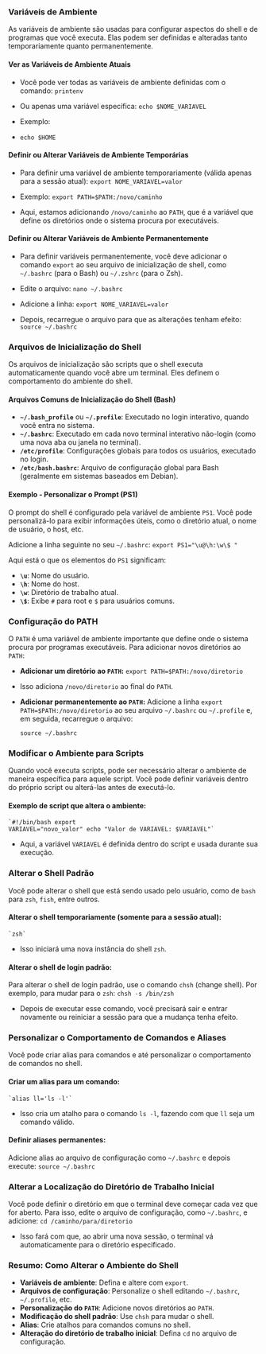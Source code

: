 ### **Variáveis de Ambiente**

As variáveis de ambiente são usadas para configurar aspectos do shell e de programas que você executa. Elas podem ser definidas e alteradas tanto temporariamente quanto permanentemente.

#### **Ver as Variáveis de Ambiente Atuais**

- Você pode ver todas as variáveis de ambiente definidas com o comando:
	`printenv`

- Ou apenas uma variável específica:
	`echo $NOME_VARIAVEL`

- Exemplo:
- `echo $HOME`


#### **Definir ou Alterar Variáveis de Ambiente Temporárias**

- Para definir uma variável de ambiente temporariamente (válida apenas para a sessão atual):
	`export NOME_VARIAVEL=valor`

- Exemplo:
	`export PATH=$PATH:/novo/caminho`
- Aqui, estamos adicionando `/novo/caminho` ao `PATH`, que é a variável que define os diretórios onde o sistema procura por executáveis.


#### **Definir ou Alterar Variáveis de Ambiente Permanentemente**

- Para definir variáveis permanentemente, você deve adicionar o comando `export` ao seu arquivo de inicialização de shell, como `~/.bashrc` (para o Bash) ou `~/.zshrc` (para o Zsh).

- Edite o arquivo:
	`nano ~/.bashrc`

- Adicione a linha:
	`export NOME_VARIAVEL=valor`

- Depois, recarregue o arquivo para que as alterações tenham efeito:
	`source ~/.bashrc`


### **Arquivos de Inicialização do Shell**

Os arquivos de inicialização são scripts que o shell executa automaticamente quando você abre um terminal. Eles definem o comportamento do ambiente do shell.

#### **Arquivos Comuns de Inicialização do Shell (Bash)**

- **`~/.bash_profile`** ou **`~/.profile`**: Executado no login interativo, quando você entra no sistema.
- **`~/.bashrc`**: Executado em cada novo terminal interativo não-login (como uma nova aba ou janela no terminal).
- **`/etc/profile`**: Configurações globais para todos os usuários, executado no login.
- **`/etc/bash.bashrc`**: Arquivo de configuração global para Bash (geralmente em sistemas baseados em Debian).


#### **Exemplo - Personalizar o Prompt (PS1)**

O prompt do shell é configurado pela variável de ambiente `PS1`. Você pode personalizá-lo para exibir informações úteis, como o diretório atual, o nome de usuário, o host, etc.

Adicione a linha seguinte no seu `~/.bashrc`:
	`export PS1="\u@\h:\w\$ "`

Aqui está o que os elementos do `PS1` significam:
- **`\u`**: Nome do usuário.
- **`\h`**: Nome do host.
- **`\w`**: Diretório de trabalho atual.
- **`\$`**: Exibe `#` para root e `$` para usuários comuns.


### **Configuração do PATH**
O `PATH` é uma variável de ambiente importante que define onde o sistema procura por programas executáveis. Para adicionar novos diretórios ao `PATH`:

-  **Adicionar um diretório ao `PATH`:**
    `export PATH=$PATH:/novo/diretorio`
- Isso adiciona `/novo/diretorio` ao final do `PATH`.


- **Adicionar permanentemente ao `PATH`:** Adicione a linha `export PATH=$PATH:/novo/diretorio` ao seu arquivo `~/.bashrc` ou `~/.profile` e, em seguida, recarregue o arquivo:

    `source ~/.bashrc`



### **Modificar o Ambiente para Scripts**

Quando você executa scripts, pode ser necessário alterar o ambiente de maneira específica para aquele script. Você pode definir variáveis dentro do próprio script ou alterá-las antes de executá-lo.

#### **Exemplo de script que altera o ambiente:**
	`#!/bin/bash export 
	VARIAVEL="novo_valor" echo "Valor de VARIAVEL: $VARIAVEL"`

- Aqui, a variável `VARIAVEL` é definida dentro do script e usada durante sua execução.


### **Alterar o Shell Padrão**

Você pode alterar o shell que está sendo usado pelo usuário, como de `bash` para `zsh`, `fish`, entre outros.

#### **Alterar o shell temporariamente (somente para a sessão atual):**
	`zsh`
- Isso iniciará uma nova instância do shell `zsh`.

#### **Alterar o shell de login padrão:**

Para alterar o shell de login padrão, use o comando `chsh` (change shell). Por exemplo, para mudar para o `zsh`:
	`chsh -s /bin/zsh`

- Depois de executar esse comando, você precisará sair e entrar novamente ou reiniciar a sessão para que a mudança tenha efeito.



### **Personalizar o Comportamento de Comandos e Aliases**

Você pode criar alias para comandos e até personalizar o comportamento de comandos no shell.

#### **Criar um alias para um comando:**
	`alias ll='ls -l'`

- Isso cria um atalho para o comando `ls -l`, fazendo com que `ll` seja um comando válido.

#### **Definir aliases permanentes:**

Adicione alias ao arquivo de configuração como `~/.bashrc` e depois execute:
	`source ~/.bashrc`


### **Alterar a Localização do Diretório de Trabalho Inicial**

Você pode definir o diretório em que o terminal deve começar cada vez que for aberto. Para isso, edite o arquivo de configuração, como `~/.bashrc`, e adicione:
	`cd /caminho/para/diretorio`

- Isso fará com que, ao abrir uma nova sessão, o terminal vá automaticamente para o diretório especificado.




### **Resumo: Como Alterar o Ambiente do Shell**

- **Variáveis de ambiente**: Defina e altere com `export`.
- **Arquivos de configuração**: Personalize o shell editando `~/.bashrc`, `~/.profile`, etc.
- **Personalização do `PATH`**: Adicione novos diretórios ao `PATH`.
- **Modificação do shell padrão**: Use `chsh` para mudar o shell.
- **Alias**: Crie atalhos para comandos comuns no shell.
- **Alteração do diretório de trabalho inicial**: Defina `cd` no arquivo de configuração.